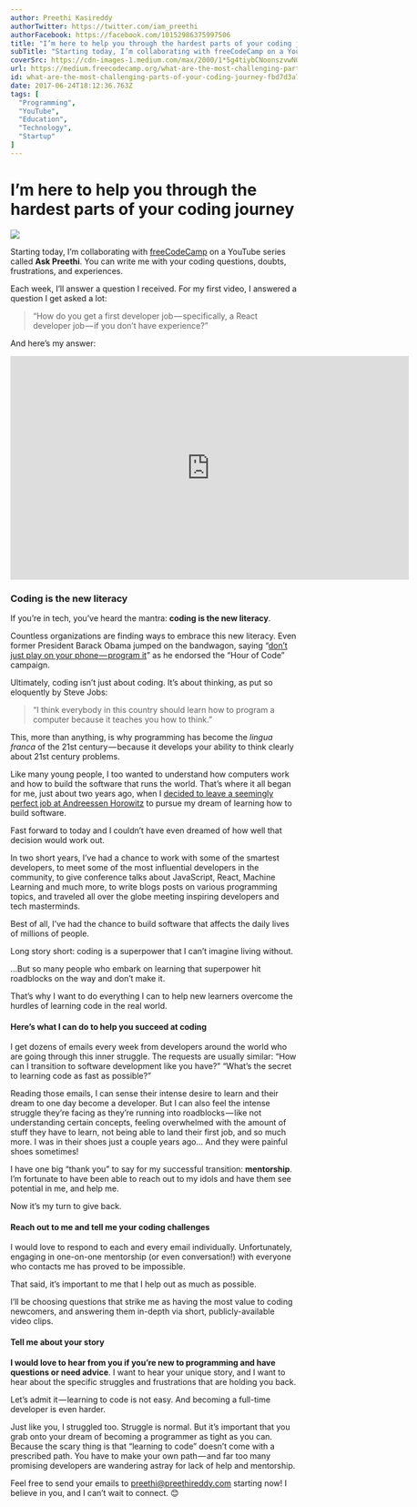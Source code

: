 ```yaml
---
author: Preethi Kasireddy
authorTwitter: https://twitter.com/iam_preethi
authorFacebook: https://facebook.com/10152986375997506
title: "I’m here to help you through the hardest parts of your coding journey"
subTitle: "Starting today, I’m collaborating with freeCodeCamp on a YouTube series called Ask Preethi. You can write me with your coding questions, ..."
coverSrc: https://cdn-images-1.medium.com/max/2000/1*5g4tiybCNoonszvwNGkZDw.jpeg
url: https://medium.freecodecamp.org/what-are-the-most-challenging-parts-of-your-coding-journey-fbd7d3a7600f
id: what-are-the-most-challenging-parts-of-your-coding-journey-fbd7d3a7600f
date: 2017-06-24T18:12:36.763Z
tags: [
  "Programming",
  "YouTube",
  "Education",
  "Technology",
  "Startup"
]
---
```

# I’m here to help you through the hardest parts of your coding journey







![](https://cdn-images-1.medium.com/max/2000/1*5g4tiybCNoonszvwNGkZDw.jpeg)







Starting today, I’m collaborating with [freeCodeCamp](https://www.freecodecamp.com) on a YouTube series called **Ask Preethi**. You can write me with your coding questions, doubts, frustrations, and experiences.

Each week, I’ll answer a question I received. For my first video, I answered a question I get asked a lot:

> “How do you get a first developer job — specifically, a React developer job — if you don’t have experience?”

And here’s my answer:





<iframe data-width="854" data-height="480" width="700" height="393" src="https://medium.freecodecamp.org/media/1e6a1f30603aed0afb1f7be9a98df6fd?postId=fbd7d3a7600f" data-media-id="1e6a1f30603aed0afb1f7be9a98df6fd" allowfullscreen="" frameborder="0"></iframe>





### Coding is the new literacy

If you’re in tech, you’ve heard the mantra: **coding is the new literacy**.

Countless organizations are finding ways to embrace this new literacy. Even former President Barack Obama jumped on the bandwagon, saying “[don’t just play on your phone — program it](https://obamawhitehouse.archives.gov/blog/2013/12/09/don-t-just-play-your-phone-program-it)” as he endorsed the “Hour of Code” campaign.

Ultimately, coding isn’t just about coding. It’s about thinking, as put so eloquently by Steve Jobs:

> “I think everybody in this country should learn how to program a computer because it teaches you how to think.”

This, more than anything, is why programming has become the _lingua franca_ of the 21st century — because it develops your ability to think clearly about 21st century problems.

Like many young people, I too wanted to understand how computers work and how to build the software that runs the world. That’s where it all began for me, just about two years ago, when I [decided to leave a seemingly perfect job at Andreessen Horowitz](https://medium.com/swlh/why-i-left-the-best-job-in-the-world-3689a5a4649a) to pursue my dream of learning how to build software.

Fast forward to today and I couldn’t have even dreamed of how well that decision would work out.

In two short years, I’ve had a chance to work with some of the smartest developers, to meet some of the most influential developers in the community, to give conference talks about JavaScript, React, Machine Learning and much more, to write blogs posts on various programming topics, and traveled all over the globe meeting inspiring developers and tech masterminds.

Best of all, I’ve had the chance to build software that affects the daily lives of millions of people.

Long story short: coding is a superpower that I can’t imagine living without.

…But so many people who embark on learning that superpower hit roadblocks on the way and don’t make it.

That’s why I want to do everything I can to help new learners overcome the hurdles of learning code in the real world.

#### Here’s what I can do to help you succeed at coding

I get dozens of emails every week from developers around the world who are going through this inner struggle. The requests are usually similar: “How can I transition to software development like you have?” “What’s the secret to learning code as fast as possible?”

Reading those emails, I can sense their intense desire to learn and their dream to one day become a developer. But I can also feel the intense struggle they’re facing as they’re running into roadblocks — like not understanding certain concepts, feeling overwhelmed with the amount of stuff they have to learn, not being able to land their first job, and so much more. I was in their shoes just a couple years ago… And they were painful shoes sometimes!

I have one big “thank you” to say for my successful transition: **mentorship**. I’m fortunate to have been able to reach out to my idols and have them see potential in me, and help me.

Now it’s my turn to give back.

#### Reach out to me and tell me your coding challenges

I would love to respond to each and every email individually. Unfortunately, engaging in one-on-one mentorship (or even conversation!) with everyone who contacts me has proved to be impossible.

That said, it’s important to me that I help out as much as possible.

I’ll be choosing questions that strike me as having the most value to coding newcomers, and answering them in-depth via short, publicly-available video clips.

#### Tell me about your story

**I would love to hear from you if you’re new to programming and have questions or need advice**. I want to hear your unique story, and I want to hear about the specific struggles and frustrations that are holding you back.

Let’s admit it — learning to code is not easy. And becoming a full-time developer is even harder.

Just like you, I struggled too. Struggle is normal. But it’s important that you grab onto your dream of becoming a programmer as tight as you can. Because the scary thing is that “learning to code” doesn’t come with a prescribed path. You have to make your own path — and far too many promising developers are wandering astray for lack of help and mentorship.

Feel free to send your emails to preethi@preethireddy.com starting now! I believe in you, and I can’t wait to connect. 😊








